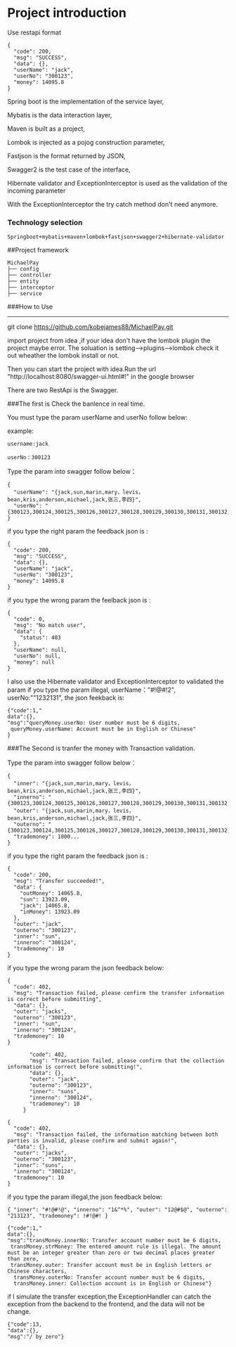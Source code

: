# Project introduction

Use restapi format
````
{
  "code": 200,
  "msg": "SUCCESS",
  "data": {},
  "userName": "jack",
  "userNo": "300123",
  "money": 14095.8
}
````
Spring boot is the implementation of the service layer,

Mybatis is the data interaction layer,

Maven is built as a project,

Lombok is injected as a pojog construction parameter,

Fastjson is the format returned by JSON,

Swagger2 is the test case of the interface,

Hibernate validator and ExceptionInterceptor is used as the validation of the incoming parameter

With the ExceptionInterceptor the try catch method don't need anymore.

### Technology selection
````
Springboot+mybatis+maven+lombok+fastjson+swagger2+hibernate-validator
````

##Project framework
```
MichaelPay
├── config 
├── controller 
├── entity
├── interceptor 
├── service 
```

###How to Use 
***
git clone https://github.com/kobejames88/MichaelPay.git

import project from idea ,if your idea don't have the lombok plugin the project maybe error.
The soluation is setting-->plugins-->lombok check it out wheather the lombok install or not.

Then you can start the project with idea.Run the url 
"http://localhost:8080/swagger-ui.html#!" in the google browser

There are two RestApi is the Swagger.

###The first is Check the banlence in real time.

You must type the param userName and userNo follow below: 

example:

``````````
username:jack

userNo：300123

``````````
Type the param into swagger follow below：

``````
{
  "userName": "{jack,sun,marin,mary，levis，bean,kris,anderson,michael,jack,张三,李四}",
  "userNo": "{300123,300124,300125,300126,300127,300128,300129,300130,300131,300132,600123,600124}"
}
``````
if you type the right param the feedback json is :

````
{
  "code": 200,
  "msg": "SUCCESS",
  "data": {},
  "userName": "jack",
  "userNo": "300123",
  "money": 14095.8
}
````

if you type the wrong param the feelback json is :
````
{
  "code": 0,
  "msg": "No match user",
  "data": {
    "status": 403
  },
  "userName": null,
  "userNo": null,
  "money": null
}
````

I also use the Hibernate validator and ExceptionInterceptor to validated the param
if you type the param illegal, 
userName："#!@#!2",
userNo:""1232131",
the json feekback is:
```
{"code":1,"
data":{},
"msg":"queryMoney.userNo: User number must be 6 digits,
 queryMoney.userName: Account must be in English or Chinese"
}
```

###The Second is tranfer the money with Transaction validation.

Type the param into swagger follow below：
```
{
  "inner": "{jack,sun,marin,mary，levis，bean,kris,anderson,michael,jack,张三,李四}",
  "innerno": "{300123,300124,300125,300126,300127,300128,300129,300130,300131,300132,600123,600124}",
  "outer": "{jack,sun,marin,mary，levis，bean,kris,anderson,michael,jack,张三,李四}",
  "outerno": "{300123,300124,300125,300126,300127,300128,300129,300130,300131,300132,600123,600124}",
  "trademoney": 1000...
}

```

if you type the right param the feedback json is :

````````
{
  "code": 200,
  "msg": "Transfer succeeded!",
  "data": {
    "outMoney": 14065.8,
    "sun": 13923.09,
    "jack": 14065.8,
    "inMoney": 13923.09
  },
  "outer": "jack",
  "outerno": "300123",
  "inner": "sun",
  "innerno": "300124",
  "trademoney": 10
}
````````
if you type the wrong param the json feedback below:
```
{
  "code": 402,
  "msg": "Transaction failed, please confirm the transfer information is correct before submitting",
  "data": {},
  "outer": "jacks",
  "outerno": "300123",
  "inner": "sun",
  "innerno": "300124",
  "trademoney": 10
}
```
`````{
       "code": 402,
       "msg": "Transaction failed, please confirm that the collection information is correct before submitting!",
       "data": {},
       "outer": "jack",
       "outerno": "300123",
       "inner": "suns",
       "innerno": "300124",
       "trademoney": 10
     }
`````

``````
{
  "code": 402,
  "msg": "Transaction failed, the information matching between both parties is invalid, please confirm and submit again!",
  "data": {},
  "outer": "jacks",
  "outerno": "300123",
  "inner": "suns",
  "innerno": "300124",
  "trademoney": 10
}
``````

if  you type the param illegal,the json feedback below:

``
{
  "inner": "#!@#!@",
  "innerno": "1&^*%",
  "outer": "12@#$@",
  "outerno": "213123",
  "trademoney": !#!@#!
}
``

````
{"code":1,"
data":{},
"msg":"transMoney.innerNo: Transfer account number must be 6 digits,
 transMoney.strMoney: The entered amount rule is illegal. The amount must be an integer greater than zero or two decimal places greater than zero, 
 transMoney.outer: Transfer account must be in English letters or Chinese characters,
  transMoney.outerNo: Transfer account number must be 6 digits, 
  transMoney.inner: Collection account is in English or Chinese"}
````
if I simulate the transfer exception,the ExceptionHandler can catch the exception from the backend to the frontend,
and the data will not be change.
`````````
{"code":13,
"data":{},
"msg":"/ by zero"}
`````````
 